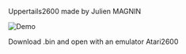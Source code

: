Uppertails2600 made by Julien MAGNIN

![Demo](https://image.noelshack.com/fichiers/2017/09/1488532951-bloggif-58b935acd1cfd.gif)


Download .bin and open with an emulator Atari2600
